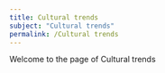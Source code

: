 ```yaml
---
title: Cultural trends
subject: "Cultural trends"
permalink: /Cultural trends
---
```


Welcome to the page of Cultural trends
